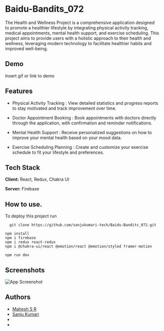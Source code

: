 
# Baidu-Bandits_072

The Health and Wellness Project is a comprehensive application designed to promote a healthier lifestyle by integrating physical activity tracking, medical appointments, mental health support, and exercise scheduling. This project aims to provide users with a holistic approach to their health and wellness, leveraging modern technology to facilitate healthier habits and improved well-being.




## Demo

Insert gif or link to demo


## Features

- Physical Activity Tracking : View detailed statistics and progress reports to stay motivated and track improvement over time.

- Doctor Appointment Booking : Book appointments with doctors directly through the application, with confirmation and reminder notifications.

- Mental Health Support : Receive personalized suggestions on how to improve your mental health based on your mood data.

- Exercise Scheduling Planning : Create and customize your exercise schedule to fit your lifestyle and preferences.


## Tech Stack

**Client:** React, Redux, Chakra UI

**Server:** Firebase


## How to use.

To deploy this project run

```
  git clone https://github.com/sanjukumari-tech/Baidu-Bandits_072.git
```

````
npm install
npm i firebase
npm i redux react-redux
npm i @chakra-ui/react @emotion/react @emotion/styled framer-motion

npm run dev
````
## Screenshots

![App Screenshot](https://via.placeholder.com/468x300?text=App+Screenshot+Here)


## Authors

- [Mahesh S R](https://github.com/mahesh06111999)
- [Sanju Kumari](https://github.com/sanjukumari-tech)
- []()
- []()

